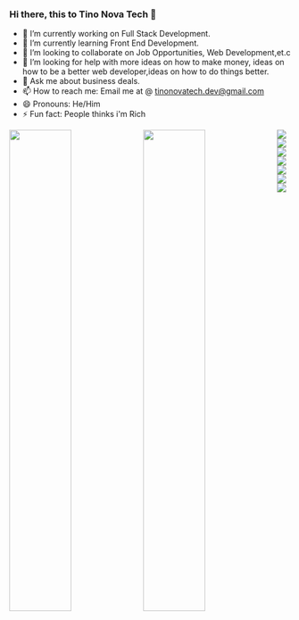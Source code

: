 ### Hi there, this to Tino Nova Tech 👋

- 🔭 I’m currently working on Full Stack Development.
- 🌱 I’m currently learning Front End Development.
- 👯 I’m looking to collaborate on Job Opportunities, Web Development,et.c
- 🤔 I’m looking for help with more ideas on how to make money, ideas on how to be a better web developer,ideas on how to do things better.
- 💬 Ask me about business deals.
- 📫 How to reach me: Email me at @ tinonovatech.dev@gmail.com
- 😄 Pronouns: He/Him
- ⚡ Fun fact: People thinks i'm Rich


<img  align="left" width="47%" src="https://github-readme-stats.vercel.app/api?username=Britinogn&show_icons=true&theme=radical"/> 

<img align="left" width="47%" src="https://github-readme-stats.vercel.app/api/top-langs/?username=Britinogn&layout=compact"/> 

<img align="left"  src="https://img.shields.io/badge/html5-%23E34F26.svg?style=for-the-badge&logo=html5&logoColor=white"/>
<img align="left" src="https://img.shields.io/badge/css3-%231572B6.svg?style=for-the-badge&logo=css3&logoColor=white"/>
<img  src="https://img.shields.io/badge/javascript-%23323330.svg?style=for-the-badge&logo=javascript&logoColor=%23F7DF1E"/>
<img align="left" src="https://img.shields.io/badge/php-%23777BB4.svg?style=for-the-badge&logo=php&logoColor=white"/>
<img align="left" src="https://img.shields.io/badge/bootstrap-%23563D7C.svg?style=for-the-badge&logo=bootstrap&logoColor=white"/>
<img align="left" src="https://img.shields.io/badge/laravel-%23FF2D20.svg?style=for-the-badge&logo=laravel&logoColor=white"/>
<img  src="https://img.shields.io/badge/tailwindcss-%2338B2AC.svg?style=for-the-badge&logo=tailwind-css&logoColor=white"/>


